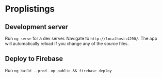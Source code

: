 # Proplistings

## Development server
Run `ng serve` for a dev server. Navigate to `http://localhost:4200/`. The app will automatically reload if you change any of the source files.

## Deploy to Firebase
Run `ng build --prod -op public && firebase deploy`
